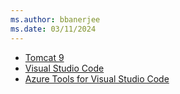 ```yaml
---
ms.author: bbanerjee
ms.date: 03/11/2024
---
```


- [Tomcat 9](https://tomcat.apache.org/download-90.cgi)
- [Visual Studio Code](https://code.visualstudio.com/download)
- [Azure Tools for Visual Studio Code](https://marketplace.visualstudio.com/items?itemName=ms-vscode.vscode-node-azure-pack)
